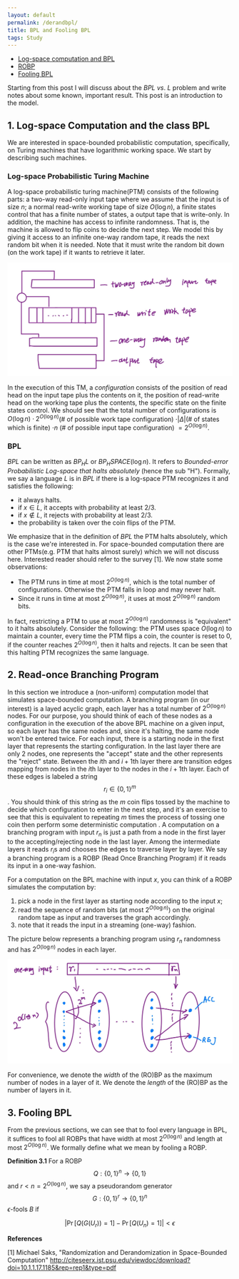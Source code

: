 ```yaml
---
layout: default
permalink: /derandbpl/
title: BPL and Fooling BPL
tags: Study
---
```


* [Log-space computation and BPL](#bpl)
* [ROBP](#robp)
* [Fooling BPL](#fool)

Starting from this post I will discuss about the $BPL\ vs.\ L$ problem and write notes about some known, important result. This post is an introduction to the model.
  

## <a name="bpl"></a> 1. Log-space Computation and the class BPL  

We are interested in space-bounded probabilistic computation, specifically, on Turing machines that have logarithmic working space. We start by describing such machines.
### Log-space Probabilistic Turing Machine

A log-space probabilistic turing machine(PTM) consists of the following parts:  a two-way read-only input tape where we assume that the input is of size $n$; a normal read-write working tape of size $O(\log n)$, a finite states control that has a finite number of states, a output tape that is write-only. In addition, the machine has access to infinite randomness. That is, the machine is allowed to flip coins to decide the next step. We model this by giving it access to an infinite one-way random tape, it reads the next random bit when it is needed. Note that it must write the random bit down (on the work tape) if it wants to retrieve it later. 

![log-space PTM](/assets/L-PTM.jpg)  

In the execution of this TM, a *configuration* consists of the position of read head on the input tape plus the contents on it, the position of read-write head on the working tape plus the contents, the specific state on the finite states control. We should see that the total number of configurations is $O(\log n) \cdot 2^{O(\log n)}$(# of possible work tape configuration) $\cdot \lvert \Delta \rvert$(# of states which is finite) $\cdot n$ (# of possible input tape configuration) $=2^{O(\log n)}$.  

### BPL  

$BPL$ can be written as $BP_HL$ or $BP_HSPACE(\log n)$. It refers to *Bounded-error Probabilistic Log-space that halts absolutely* (hence the sub "H"). Formally, we say a language $L$ is in $BPL$ if there is a log-space PTM recognizes it and satisfies the following:  

* it always halts.  
* if $x\in L$, it accepts with probability at least 2/3.  
* if $x\not\in L$, it rejects with probability at least 2/3.  
* the probability is taken over the coin flips of the PTM.  

We emphasize that in the definition of $BPL$ the PTM halts absolutely, which is the case we're interested in. For space-bounded computation there are other PTMs(e.g. PTM that halts almost surely) which we will not discuss here. Interested reader should refer to the survey [1]. We now state some observations:  

* The PTM runs in time at most $2^{O(\log n)}$, which is the total number of configurations. Otherwise the PTM falls in loop and may never halt.
* Since it runs in time at most $2^{O(\log n)}$, it uses at most $2^{O(\log n)}$ random bits.  

In fact, restricting a PTM to use at most $2^{O(\log n)}$ randomness is "equivalent" to it halts absolutely. Consider the following: the PTM uses space $O(\log n)$ to maintain a counter, every time the PTM flips a coin, the counter is reset to 0, if the counter reaches $2^{O(\log n)}$, then it halts and rejects. It can be seen that this halting PTM recognizes the same language.  

## <a name="robp"></a> 2. Read-once Branching Program

In this section we introduce a (non-uniform) computation model that simulates space-bounded computation. A branching program (in our interest) is a layed acyclic graph, each layer has a total number of $2^{O(\log n)}$ nodes. For our purpose, you should think of each of these nodes as a configuration in the execution of the above BPL machine on a given input, so each layer has the same nodes and, since it's halting, the same node won't be entered twice. For each input, there is a starting node in the first layer that represents the starting configuration. In the last layer there are only 2 nodes, one represents the "accept" state and the other represents the "reject" state. Between the $i$th and $i+1$th layer there are transition edges mapping from nodes in the $i$th layer to the nodes in the $i+1$th layer. Each of these edges is labeled a string $$r_i \in\{0,1\}^m$$. You should think of this string as the $m$ coin flips tossed by the machine to decide which configuration to enter in the next step, and it's an exercise to see that this is equivalent to repeating $m$ times the process of tossing one coin then perform some deterministic computation . A computation on a branching program with input $r_n$ is just a path from a node in the first layer to the accepting/rejecting node in the last layer. Among the intermediate layers it reads $r_i$s and chooses the edges to traverse layer by layer. We say a branching program is a ROBP (Read Once Branching Program) if it reads its input in a one-way fashion.

For a computation on the BPL machine with input $x$, you can think of a ROBP simulates the computation by:  

1. pick a node in the first layer as starting node according to the input $x$; 
2. read the sequence of random bits (at most $2^{O(\log n)}$) on the original random tape as input and traverses the graph accordingly.  
3. note that it reads the input in a streaming (one-way) fashion.

The picture below represents a branching program using $r_n$ randomness and has $2^{O(\log n)}$ nodes in each layer.  


![ROBP](/assets/ROBP1.jpg)

For convenience, we denote the *width* of the (RO)BP as the maximum number of nodes in a layer of it. We denote the *length* of the (RO)BP as the number of layers in it.

## <a name="fool"></a> 3. Fooling BPL  

From the previous sections, we can see that to fool every language in BPL, it suffices to fool all ROBPs that have width at most $2^{O(\log n)}$ and length at most $2^{O(\log n)}$. We formally define what we mean by fooling a ROBP.    

**Definition 3.1** For a ROBP $$Q: \{0,1\}^{n} \rightarrow \{0,1\}$$ and $r<n = 2^{O(\log n)}$, we say a pseudorandom generator $$G: \{0,1\}^{r} \rightarrow \{0,1\}^{n}$$ $\epsilon$-fools $B$ if  

$$\lvert \Pr \left[ Q(G(U_{r}))=1\right] - \Pr\left[Q(U_n)=1 \right]\rvert < \epsilon$$

**References**  

[1] Michael Saks, "Randomization and Derandomization in Space-Bounded
Computation" http://citeseerx.ist.psu.edu/viewdoc/download?doi=10.1.1.17.1185&rep=rep1&type=pdf


 

